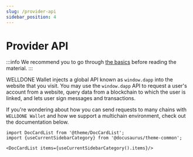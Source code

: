 ```yaml
---
slug: /provider-api
sidebar_position: 4
---
```

# Provider API

:::info
We recommend you to go through [the basics](https://docs.welldonestudio.io/docs/getting-started) before reading the material.
:::

WELLDONE Wallet injects a global API known as `window.dapp` into the website that you visit. You may use the `window.dapp` API to request a user's account from a website, query data from a blockchain to which the user is linked, and lets user sign messages and transactions.

If you're wondering about how you can send requests to many chains with `WELLDONE Wallet` and how we support a multichain environment, check out the documentation below.

```mdx-code-block
import DocCardList from '@theme/DocCardList';
import {useCurrentSidebarCategory} from '@docusaurus/theme-common';

<DocCardList items={useCurrentSidebarCategory().items}/>
```
